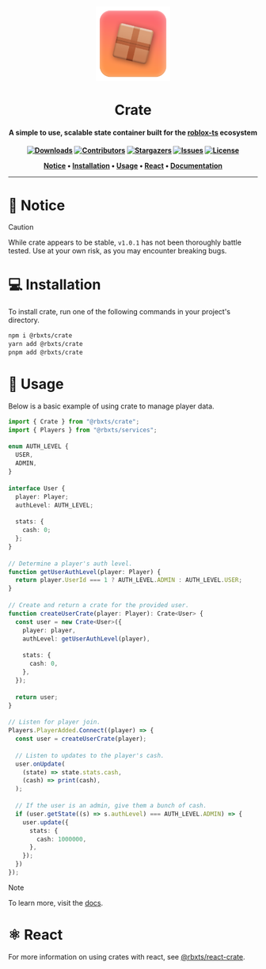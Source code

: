 <div align="center">
    <a href="https://github.com/Neohertz/crate"><img width="150" height="150" src="public/logo.png" alt="Crate"></a>
	
</div>

<h1 align="center">
	Crate
</h1>

<h4 align="center">
    <b>
        A simple to use, scalable state container built for the <a href="https://roblox-ts.com">roblox-ts</a> ecosystem
    </b>
<h4>

<div align="center">

[![Downloads][downloads-shield]][downloads-url]
[![Contributors][contributors-shield]][contributors-url]
[![Stargazers][stars-shield]][stars-url] [![Issues][issues-shield]][issues-url]
[![License][license-shield]][license-url]

</div>

<p align="center">
    <a href="#-notice">Notice</a> •
    <a href="#-installation">Installation</a> •
    <a href="#-usage">Usage</a> •
    <a href="#-react">React</a> •
    <a href="https://docs.neohertz.dev/docs/crate/about">Documentation</a>
</p>

---

# 📛 Notice

> [!CAUTION]
> While crate appears to be stable, `v1.0.1` has not been thoroughly battle tested. Use at your own risk, as you may encounter breaking bugs.

# 💻 Installation

To install crate, run one of the following commands in your project's directory.

```bash
npm i @rbxts/crate
yarn add @rbxts/crate
pnpm add @rbxts/crate
```

# 💫 Usage

Below is a basic example of using crate to manage player data.

```ts
import { Crate } from "@rbxts/crate";
import { Players } from "@rbxts/services";

enum AUTH_LEVEL {
  USER,
  ADMIN,
}

interface User {
  player: Player;
  authLevel: AUTH_LEVEL;

  stats: {
    cash: 0;
  };
}

// Determine a player's auth level.
function getUserAuthLevel(player: Player) {
  return player.UserId === 1 ? AUTH_LEVEL.ADMIN : AUTH_LEVEL.USER;
}

// Create and return a crate for the provided user.
function createUserCrate(player: Player): Crate<User> {
  const user = new Crate<User>({
    player: player,
    authLevel: getUserAuthLevel(player),

    stats: {
      cash: 0,
    },
  });

  return user;
}

// Listen for player join.
Players.PlayerAdded.Connect((player) => {
  const user = createUserCrate(player);

  // Listen to updates to the player's cash.
  user.onUpdate(
    (state) => state.stats.cash,
    (cash) => print(cash),
  );

  // If the user is an admin, give them a bunch of cash.
  if (user.getState((s) => s.authLevel) === AUTH_LEVEL.ADMIN) => {
    user.update({
      stats: {
        cash: 1000000,
      },
    });
  })  
});
```

> [!NOTE]
> To learn more, visit the [docs](https://docs.neohertz.dev/docs/crate/about).

# ⚛️ React

For more information on using crates with react, see [@rbxts/react-crate](https://github.com/Neohertz/react-crate).


[downloads-shield]: https://img.shields.io/npm/d18m/%40rbxts%2Fcrate?style=for-the-badge
[downloads-url]: https://www.npmjs.com/package/@rbxts/crate
[contributors-shield]: https://img.shields.io/github/contributors/neohertz/crate?style=for-the-badge
[contributors-url]: https://github.com/Neohertz/crate/graphs/contributors
[stars-shield]: https://img.shields.io/github/stars/neohertz/crate?style=for-the-badge
[stars-url]: https://github.com/Neohertz/crate/stargazers
[issues-shield]: https://img.shields.io/github/issues/neohertz/crate?style=for-the-badge
[issues-url]: https://github.com/Neohertz/crate/issues
[license-shield]: https://img.shields.io/github/license/neohertz/crate?style=for-the-badge
[license-url]: https://github.com/Neohertz/crate/blob/master/LICENSE
